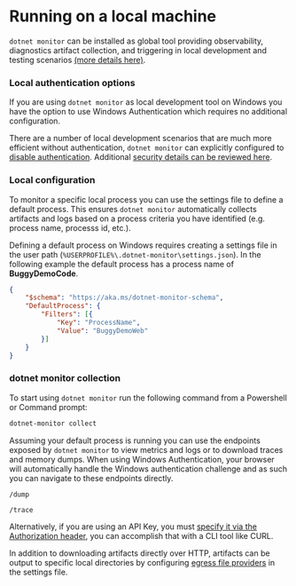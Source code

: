 # Running on a local machine

`dotnet monitor` can be installed as global tool providing observability, diagnostics artifact collection, and triggering in local development and testing scenarios [(more details here)](./setup.md#net-core-global-tool).

### Local authentication options

If you are using `dotnet monitor` as local development tool on Windows you have the option to use Windows Authentication which requires no additional configuration.

There are a number of local development scenarios that are much more efficient without authentication, `dotnet monitor` can explicitly configured to [disable authentication](./authentication.md#disabling-authentication). Additional [security details can be reviewed here](./authentication.md#windows-authentication).

### Local configuration

To monitor a specific local process you can use the settings file to define a default process. This ensures `dotnet monitor` automatically collects artifacts and logs based on a process criteria you have identified (e.g. process name, processs id, etc.).

Defining a default process on Windows requires creating a settings file in the user path (`%USERPROFILE%\.dotnet-monitor\settings.json`). In the following example the default process has a process name of __BuggyDemoCode__.

```json
{
    "$schema": "https://aka.ms/dotnet-monitor-schema",
    "DefaultProcess": {
        "Filters": [{
            "Key": "ProcessName",
            "Value": "BuggyDemoWeb"
        }]
    }
}
```

### dotnet monitor collection

To start using `dotnet monitor` run the following command from a Powershell or Command prompt:

```cmd
dotnet-monitor collect
```

Assuming your default process is running you can use the endpoints exposed by `dotnet monitor` to view metrics and logs or to download traces and memory dumps. When using Windows Authentication, your browser will automatically handle the Windows authentication challenge and as such you can navigate to these endpoints directly. 

```http
/dump 
```

```http
/trace
```

Alternatively, if you are using an API Key, you must [specify it via the Authorization header](https://github.com/dotnet/dotnet-monitor/blob/main/documentation/authentication.md#authenticating-requests), you can accomplish that with a CLI tool like CURL.

In addition to downloading artifacts directly over HTTP, artifacts can be output to specific local directories by configuring [egress file providers](https://github.com/dotnet/dotnet-monitor/blob/main/documentation/configuration.md#filesystem-egress-provider) in the settings file.
